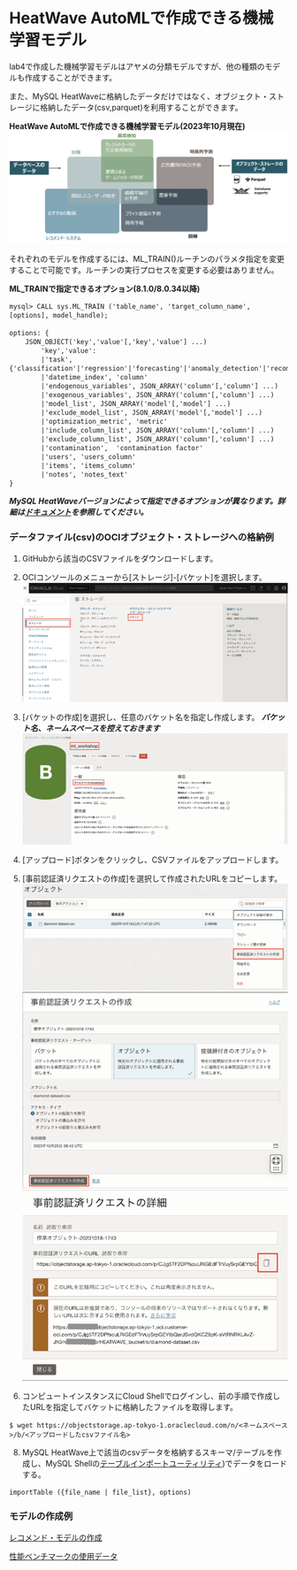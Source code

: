 # HeatWave AutoMLで作成できる機械学習モデル
lab4で作成した機械学習モデルはアヤメの分類モデルですが、他の種類のモデルも作成することができます。

また、MySQL HeatWaveに格納したデータだけではなく、オブジェクト・ストレージに格納したデータ(csv,parquet)を利用することができます。

**HeatWave AutoMLで作成できる機械学習モデル(2023年10月現在)**
![kindof_model](./image/kindof_model.png)

それぞれのモデルを作成するには、ML_TRAIN()ルーチンのパラメタ指定を変更することで可能です。ルーチンの実行プロセスを変更する必要はありません。

**ML_TRAINで指定できるオプション(8.1.0/8.0.34以降)**

```
mysql> CALL sys.ML_TRAIN ('table_name', 'target_column_name', [options], model_handle);
 
options: {
    JSON_OBJECT('key','value'[,'key','value'] ...)
        'key','value':
        |'task', {'classification'|'regression'|'forecasting'|'anomaly_detection'|'recommendation'}|NULL
        |'datetime_index', 'column'
        |'endogenous_variables', JSON_ARRAY('column'[,'column'] ...)
        |'exogenous_variables', JSON_ARRAY('column'[,'column'] ...)
        |'model_list', JSON_ARRAY('model'[,'model'] ...)
        |'exclude_model_list', JSON_ARRAY('model'[,'model'] ...)
        |'optimization_metric', 'metric'
        |'include_column_list', JSON_ARRAY('column'[,'column'] ...)
        |'exclude_column_list', JSON_ARRAY('column'[,'column'] ...)
        |'contamination',  'contamination factor'
        |'users', 'users_column'
        |'items', 'items_column'
        |'notes', 'notes_text'
}
```

***MySQL HeatWaveバージョンによって指定できるオプションが異なります。詳細は[ドキュメント](https://dev.mysql.com/doc/heatwave/en/mys-hwaml-ml-train.html)を参照してください。***

### データファイル(csv)のOCIオブジェクト・ストレージへの格納例
1. GitHubから該当のCSVファイルをダウンロードします。

2. OCIコンソールのメニューから[ストレージ]-[バケット]を選択します。
   ![bucket_menu](./image/bucket_menu.png)
   
3. [バケットの作成]を選択し、任意のバケット名を指定し作成します。
    ***バケット名、ネームスペースを控えておきます***
   ![bucket_name](./image/bucket_name.png)

4. [アップロード]ボタンをクリックし、CSVファイルをアップロードします。

5. [事前認証済リクエストの作成]を選択して作成されたURLをコピーします。
   ![bucket_par_request](./image/bucket_par_request.png)
   ![bucket_create_parrequest](./image/bucket_create_parrequest.png)
   ![create_par_request](./image/create_par_request.png)
   
7. コンピュートインスタンスにCloud Shellでログインし、前の手順で作成したURLを指定してバケットに格納したファイルを取得します。
  ```
  $ wget https://objectstorage.ap-tokyo-1.oraclecloud.com/n/<ネームスペース>/b/<アップロードしたcsvファイル名>
  ```

8. MySQL HeatWave上で該当のcsvデータを格納するスキーマ/テーブルを作成し、MySQL Shellの[テーブルインポートユーティリティ](https://dev.mysql.com/doc/mysql-shell/8.0/ja/mysql-shell-utilities-parallel-table.html))でデータをロードする。
  ```
  importTable ({file_name | file_list}, options)
  ```

### モデルの作成例
[レコメンド・モデルの作成](./recommendation.md)

[性能ベンチマークの使用データ](https://github.com/oracle-samples/heatwave-ml)
